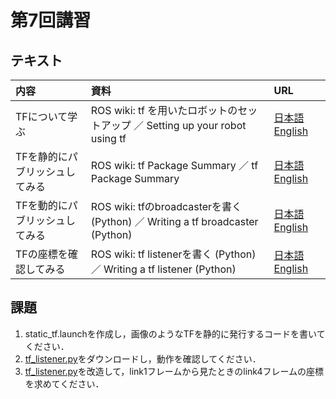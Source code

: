 # 第7回講習
## テキスト
|内容|資料|URL|
|:-|:-|:-|
|TFについて学ぶ|ROS wiki: tf を用いたロボットのセットアップ ／ Setting up your robot using tf|[日本語](http://wiki.ros.org/ja/navigation/Tutorials/RobotSetup/TF) [English](http://wiki.ros.org/navigation/Tutorials/RobotSetup/TF)|
|TFを静的にパブリッシュしてみる|ROS wiki: tf Package Summary ／ tf Package Summary|[日本語](http://wiki.ros.org/ja/tf#A.2BMMEw5TD8MMgw6jCiMOs-) [English](http://wiki.ros.org/tf#A.2BMMEw5TD8MMgw6jCiMOs-)|
|TFを動的にパブリッシュしてみる|ROS wiki: tfのbroadcasterを書く(Python) ／ Writing a tf broadcaster (Python)|[日本語](http://wiki.ros.org/ja/tf/Tutorials/Writing%20a%20tf%20broadcaster%20%28Python%29) [English](http://wiki.ros.org/tf/Tutorials/Writing%20a%20tf%20broadcaster%20%28Python%29)|
|TFの座標を確認してみる|ROS wiki: tf listenerを書く (Python) ／ Writing a tf listener (Python)|[日本語](http://wiki.ros.org/ja/tf/Tutorials/Writing%20a%20tf%20listener%20%28Python%29) [English](http://wiki.ros.org/tf/Tutorials/Writing%20a%20tf%20listener%20%28Python%29)|

## 課題
1. static_tf.launchを作成し，画像のようなTFを静的に発行するコードを書いてください．
2. [tf_listener.py](tf_listener.py)をダウンロードし，動作を確認してください．
3. [tf_listener.py](tf_listener.py)を改造して，link1フレームから見たときのlink4フレームの座標を求めてください．
